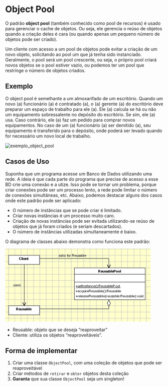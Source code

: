 # Object Pool
O padrão <strong>object pool</strong> (também conhecido como pool de recursos) é usado ​​para gerenciar o cache de objetos. Ou seja, ele gerencia o reúso de objetos quando a criação deles é cara (ou quando apenas um pequeno número de objetos pode ser criado).

 Um cliente com acesso a um pool de objetos pode evitar a criação de um novo objeto, solicitando ao pool um que já tenha sido instanciado. Geralmente, o pool será um pool crescente, ou seja, o próprio pool criará novos objetos se o pool estiver vazio, ou podemos ter um pool que restringe o número de objetos criados. 
## Exemplo
O object pool é semelhante a um almoxarifado de um escritório. Quando um novo (a) funcionário (a) é contratado (a), o (a) gerente (a) do escritório deve preparar um espaço de trabalho para ele (a). Ele (a) calcula se há ou não um equipamento sobressalente no depósito do escritório. Se sim, ele (a) usa. Caso contrário, ele (a) faz um pedido para comprar novos equipamentos. No caso de um (a) funcionário (a) ser demitido (a), seu equipamento é transferido para o depósito, onde poderá ser levado quando for necessário um novo local de trabalho.

![exemplo_object_pool](https://sourcemaking.com/files/v2/content/patterns/Object_pool_example1.png)

 ## Casos de Uso
 Suponha que um programa acesse um Banco de Dados utilizando uma rede. A ideia é que cada
parte do programa que precise de acesso a esse BD crie uma conexão e a utize. Isso pode se tornar um problema, porque criar conexões pode ser um processo lento, a rede pode limitar o número de conexões simultâneas, etc. Abaixo, podemos destacar alguns dos casos onde este padrão pode ser aplicado:

* O número de instâncias que se pode criar é limitado.
* Criar novas instâncias é um processo muito caro.
* Criação de novas instâncias pode ser evitada utilizando-se reúso de objetos que já foram criados (e seriam descartados).
* O número de instâncias utilizadas simultaneamente é baixo.

O diagrama de classes abaixo demonstra como funciona este padrão:

![diagrama_classe](https://raw.githubusercontent.com/mvscti/GTI04043-PADROES-DE-PROJETOS-DE-SOFTWARE/main/padroes/criacao/objectpool/object_pool.gif)

* Reusable: objeto que se deseja “reaproveitar”
* Cliente: utiliza os objetos “reaproveitáveis”.

## Forma de implementar
 1. Criar uma classe ```ObjectPool```, com uma coleção de objetos que pode ser reaproveitável
 2. Criar métodos de ```retirar``` e ```obter``` objetos desta coleção
 3. <strong>Garanta</strong> que sua classe ```ObjectPool``` seja um singleton!